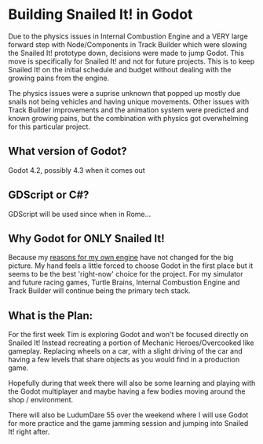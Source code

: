 
# Building Snailed It! in Godot

Due to the physics issues in Internal Combustion Engine and a VERY large forward step with Node/Components in Track Builder which were slowing the Snailed It! prototype down, decisions were made to jump Godot. This move is specifically for Snailed It! and not for future projects. This is to keep Snailed It! on the initial schedule and budget without dealing with the growing pains from the engine.

The physics issues were a suprise unknown that popped up mostly due snails not being vehicles and having unique movements. Other issues with Track Builder improvements and the animation system were predicted and known growing pains, but the combination with physics got overwhelming for this particular project.

## What version of Godot?
Godot 4.2, possibly 4.3 when it comes out

## GDScript or C#?
GDScript will be used since when in Rome...

## Why Godot for ONLY Snailed It!

Because my [reasons for my own engine](https://github.com/timbeaudet/knowledge_base/blob/main/faq/why_my_own_engine.md) have not changed for the big picture. My hand feels a little forced to choose Godot in the first place but it seems to be the best 'right-now' choice for the project. For my simulator and future racing games, Turtle Brains, Internal Combustion Engine and Track Builder will continue being the primary tech stack.



## What is the Plan:

For the first week Tim is exploring Godot and won't be focused directly on Snailed It! Instead recreating a portion of Mechanic Heroes/Overcooked like gameplay. Replacing wheels on a car, with a slight driving of the car and having a few levels that share objects as you would find in a production game.

Hopefully during that week there will also be some learning and playing with the Godot multiplayer and maybe having a few bodies moving around the shop / environment.

There will also be LudumDare 55 over the weekend where I will use Godot for more practice and the game jamming session and jumping into Snailed It! right after.
